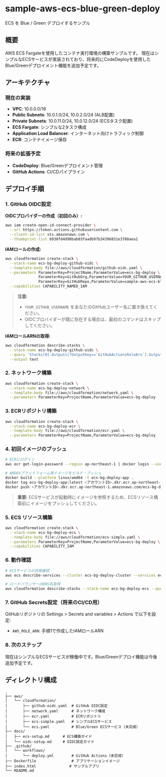 # sample-aws-ecs-blue-green-deploy
ECS を Blue / Green デプロイするサンプル

## 概要
AWS ECS Fargateを使用したコンテナ実行環境の構築サンプルです。
現在はシンプルなECSサービスが実装されており、将来的にCodeDeployを使用したBlue/Greenデプロイメント機能を追加予定です。

## アーキテクチャ

### 現在の実装
- **VPC**: 10.0.0.0/16
- **Public Subnets**: 10.0.1.0/24, 10.0.2.0/24 (ALB配置)
- **Private Subnets**: 10.0.11.0/24, 10.0.12.0/24 (ECSタスク配置)
- **ECS Fargate**: シンプルな2タスク構成
- **Application Load Balancer**: インターネット向けトラフィック制御
- **ECR**: コンテナイメージ保存

### 将来の拡張予定
- **CodeDeploy**: Blue/Greenデプロイメント管理
- **GitHub Actions**: CI/CDパイプライン

## デプロイ手順

### 1. GitHub OIDC設定
**OIDCプロバイダーの作成（初回のみ）:**
```bash
aws iam create-open-id-connect-provider \
  --url https://token.actions.githubusercontent.com \
  --client-id-list sts.amazonaws.com \
  --thumbprint-list 6938fd4d98bab03faadb97b34396831e3780aea1
```

**IAMロールの作成:**
```bash
aws cloudformation create-stack \
  --stack-name ecs-bg-deploy-github-oidc \
  --template-body file://aws/cloudformation/github-oidc.yaml \
  --parameters ParameterKey=ProjectName,ParameterValue=ecs-bg-deploy \
               ParameterKey=GitHubOrg,ParameterValue=YOUR_GITHUB_USERNAME \
               ParameterKey=GitHubRepo,ParameterValue=sample-aws-ecs-blue-green-deploy \
  --capabilities CAPABILITY_NAMED_IAM
```

> **注意:** 
> - `YOUR_GITHUB_USERNAME` をあなたのGitHubユーザー名に置き換えてください。
> - OIDCプロバイダーが既に存在する場合は、最初のコマンドはスキップしてください。

**IAMロールARNの取得:**
```bash
aws cloudformation describe-stacks \
  --stack-name ecs-bg-deploy-github-oidc \
  --query 'Stacks[0].Outputs[?OutputKey==`GitHubActionsRoleArn`].OutputValue' \
  --output text
```

### 2. ネットワーク構築
```bash
aws cloudformation create-stack \
  --stack-name ecs-bg-deploy-network \
  --template-body file://aws/cloudformation/network.yaml \
  --parameters ParameterKey=ProjectName,ParameterValue=ecs-bg-deploy
```

### 3. ECRリポジトリ構築
```bash
aws cloudformation create-stack \
  --stack-name ecs-bg-deploy-ecr \
  --template-body file://aws/cloudformation/ecr.yaml \
  --parameters ParameterKey=ProjectName,ParameterValue=ecs-bg-deploy
```

### 4. 初回イメージのプッシュ
```bash
# ECRにログイン
aws ecr get-login-password --region ap-northeast-1 | docker login --username AWS --password-stdin <アカウントID>.dkr.ecr.ap-northeast-1.amazonaws.com

# AMD64プラットフォーム用イメージをビルド・プッシュ
docker build --platform linux/amd64 -t ecs-bg-deploy-app .
docker tag ecs-bg-deploy-app:latest <アカウントID>.dkr.ecr.ap-northeast-1.amazonaws.com/ecs-bg-deploy-app:latest
docker push <アカウントID>.dkr.ecr.ap-northeast-1.amazonaws.com/ecs-bg-deploy-app:latest
```

> **重要:** ECSサービスが起動時にイメージを参照するため、ECSリソース構築前にイメージをプッシュしてください。

### 5. ECS リソース構築
```bash
aws cloudformation create-stack \
  --stack-name ecs-bg-deploy-ecs \
  --template-body file://aws/cloudformation/ecs-simple.yaml \
  --parameters ParameterKey=ProjectName,ParameterValue=ecs-bg-deploy \
  --capabilities CAPABILITY_IAM
```

### 6. 動作確認
```bash
# ECSサービスの状態確認
aws ecs describe-services --cluster ecs-bg-deploy-cluster --services ecs-bg-deploy-service --query 'services[0].{Status:status,RunningCount:runningCount,DesiredCount:desiredCount}'

# ロードバランサーのDNS名取得
aws cloudformation describe-stacks --stack-name ecs-bg-deploy-ecs --query 'Stacks[0].Outputs[0].OutputValue' --output text
```

### 7. GitHub Secrets設定（将来のCI/CD用）
GitHubリポジトリの Settings > Secrets and variables > Actions で以下を設定:
- `AWS_ROLE_ARN`: 手順1で作成したIAMロールARN

### 8. 次のステップ
現在はシンプルなECSサービスが稼働中です。Blue/Greenデプロイ機能は今後追加予定です。

## ディレクトリ構成
```
.
├── aws/
│   └── cloudformation/
│       ├── github-oidc.yaml  # GitHub OIDC設定
│       ├── network.yaml      # ネットワーク構成
│       ├── ecr.yaml          # ECRリポジトリ
│       ├── ecs-simple.yaml   # シンプルECSサービス
│       └── ecs.yaml          # Blue/Green ECSサービス（未完成）
├── docs/
│   ├── ecs-setup.md      # ECS構築ガイド
│   └── oidc-setup.md     # OIDC設定ガイド
├── .github/
│   └── workflows/
│       └── deploy.yml        # GitHub Actions（未完成）
├── Dockerfile                # アプリケーションイメージ
├── index.html               # サンプルアプリ
└── README.md
```
